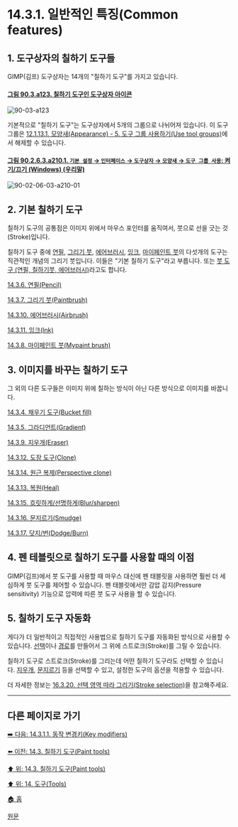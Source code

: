 # 14.3.1. 일반적인 특징(Common features)
## 1. 도구상자의 칠하기 도구들
GIMP(김프) 도구상자는 14개의 "칠하기 도구"를 가지고 있습니다. 

<a id="90-03-a123"></a>

#### [그림 90.3.a123. 칠하기 도구인 도구상자 아이콘](./90-03-00-toolbox.md#90-03-a123)
![90-03-a123](https://github.com/wonder13662/gimp/assets/15767104/44232498-9651-4f19-a0fb-8aaba3944341)

기본적으로 "칠하기 도구"는 도구상자에서 5개의 그룹으로 나뉘어져 있습니다. 이 도구그룹은 [12.1.13.1. 모양새(Appearance) - 5. 도구 그룹 사용하기(Use tool groups)](./12-01-13-01-appearance.md#12-01-13-01-s5)에서 해제할 수 있습니다.

<a id="90-02-06-03-a210-01"></a>

#### [그림 90.2.6.3.a210.1. `기본 설정` → `인터페이스` → `도구상자` → `모양새` → `도구 그룹 사용`: 켜기/끄기 (Windows) (우리말)](./90-02-06-03-toolbox.md#90-02-06-03-a210-01)
![90-02-06-03-a210-01](https://github.com/wonder13662/gimp/assets/15767104/fdf1390e-8152-4e85-805a-93176dc61fb9)

## 2. 기본 칠하기 도구
칠하기 도구의 공통점은 이미지 위에서 마우스 포인터를 움직여서, 붓으로 선을 긋는 것(Stroke)입니다. 

칠하기 도구 중에 [연필](./14-03-06-pencil.md), [그리기 붓](./14-03-07-paintbrush.md), [에어브러시](./14-03-10-airbrush.md), [잉크](./14-03-11-ink.md), [마이페인트 붓](./14-03-08-mypaint-brush.md)의 다섯개의 도구는 직관적인 개념의 그리기 붓입니다. 이들은 "기본 칠하기 도구"라고 부릅니다. 또는 [붓 도구 (연필, 칠하기붓, 에어브러시)](./14-03-03-brush-tools-pencil-paintbrush-airbrush.md)라고도 합니다.

[14.3.6. 연필(Pencil)](./14-03-06-pencil.md)

[14.3.7. 그리기 붓(Paintbrush)](./14-03-07-paintbrush.md)

[14.3.10. 에어브러시(Airbrush)](./14-03-10-airbrush.md)

[14.3.11. 잉크(Ink)](./14-03-11-ink.md)

[14.3.8. 마이페인트 붓(Mypaint brush)](./14-03-08-mypaint-brush.md)

## 3. 이미지를 바꾸는 칠하기 도구
그 외의 다른 도구들은 이미지 위에 칠하는 방식이 아닌 다른 방식으로 이미지를 바꿉니다.

[14.3.4. 채우기 도구(Bucket fill)](./14-03-04-bucket-fill.md)

[14.3.5. 그라디언트(Gradient)](./14-03-05-gradient.md)

[14.3.9. 지우개(Eraser)](./14-03-09-eraser.md)

[14.3.12. 도장 도구(Clone)](./14-03-12-clone.md)

[14.3.14. 원근 복제(Perspective clone)](./14-03-14-perspective-clone.md)

[14.3.13. 복원(Heal)](./14-03-13-heal.md)

[14.3.15. 흐릿하게/선명하게(Blur/sharpen)](./14-03-15-blur-sharpen.md)

[14.3.16. 문지르기(Smudge)](./14-03-16-smudge.md)

[14.3.17. 닷지/번(Dodge/Burn)](./14-03-17-dodge-burn.md)

## 4. 펜 테블릿으로 칠하기 도구를 사용할 때의 이점
GIMP(김프)에서 붓 도구를 사용할 때 마우스 대신에 펜 태블릿을 사용하면 훨씬 더 세심하게 붓 도구를 제어할 수 있습니다. 펜 태블릿에서만 감압 감지(Pressure sensitivity) 기능으로 압력에 따른 붓 도구 사용을 할 수 있습니다.

## 5. 칠하기 도구 자동화
게다가 더 일반적이고 직접적인 사용법으로 칠하기 도구를 자동화된 방식으로 사용할 수 있습니다. [선택](./14-02-00-selection-tools.md)이나 [경로](./14-05-02-paths.md)를 만들어서 그 위에 스트로크(Stroke)를 그릴 수 있습니다.

칠하기 도구로 스트로크(Stroke)를 그리는데 어떤 칠하기 도구라도 선택할 수 있습니다. [지우개](./14-03-09-eraser.md), [문지르기](./14-03-16-smudge.md) 등을 선택할 수 있고, 설정한 도구의 옵션을 적용할 수 있습니다.

더 자세한 정보는 [16.3.20. 선택 영역 따라 그리기(Stroke selection)](./16-03-20-stroke-selection.md)을 참고해주세요.

***

## 다른 페이지로 가기

[➡️ 다음: 14.3.1.1. 동작 변경키(Key modifiers)](./14-03-01-01-key_modifiers.md)

[⬅️ 이전: 14.3. 칠하기 도구(Paint tools)](./14-03-00-paint-tools.md)

[⬆️ 위: 14.3. 칠하기 도구(Paint tools)](./14-03-00-paint-tools.md)

[⬆️ 위: 14. 도구(Tools)](./14-00-tools.md)

[🏠 홈](./00-home.md)

[원문](https://docs.gimp.org/2.10/ko/gimp-tools-paint.html#gimp-tool-brush)
